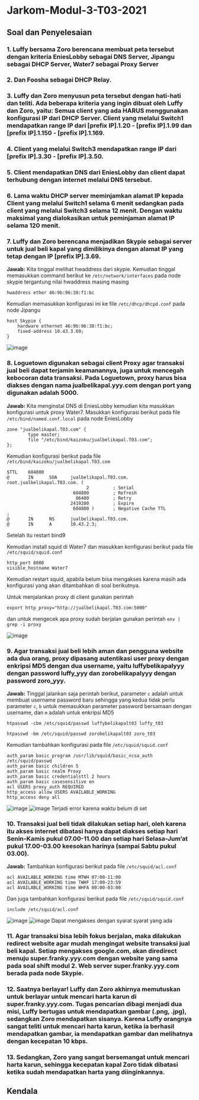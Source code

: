# Jarkom-Modul-3-T03-2021

## Soal dan Penyelesaian

### 1. Luffy bersama Zoro berencana membuat peta tersebut dengan kriteria EniesLobby sebagai DNS Server, Jipangu sebagai DHCP Server, Water7 sebagai Proxy Server


### 2. Dan Foosha sebagai DHCP Relay. 


### 3. Luffy dan Zoro menyusun peta tersebut dengan hati-hati dan teliti. Ada beberapa kriteria yang ingin dibuat oleh Luffy dan Zoro, yaitu: Semua client yang ada HARUS menggunakan konfigurasi IP dari DHCP Server. Client yang melalui Switch1 mendapatkan range IP dari [prefix IP].1.20 - [prefix IP].1.99 dan [prefix IP].1.150 - [prefix IP].1.169.


### 4. Client yang melalui Switch3 mendapatkan range IP dari [prefix IP].3.30 - [prefix IP].3.50.


### 5. Client mendapatkan DNS dari EniesLobby dan client dapat terhubung dengan internet melalui DNS tersebut.


### 6. Lama waktu DHCP server meminjamkan alamat IP kepada Client yang melalui Switch1 selama 6 menit sedangkan pada client yang melalui Switch3 selama 12 menit. Dengan waktu maksimal yang dialokasikan untuk peminjaman alamat IP selama 120 menit. 

    
### 7. Luffy dan Zoro berencana menjadikan Skypie sebagai server untuk jual beli kapal yang dimilikinya dengan alamat IP yang tetap dengan IP [prefix IP].3.69. 

**Jawab:**
Kita tinggal melihat hwaddress dari skypie. Kemudian tinggal memasukkan command berikut ke `/etc/network/interfaces` pada node skypie tergantung nilai hwaddress masing masing
```
hwaddress ether 46:9b:96:38:f1:bc
```
Kemudian memasukkan konfigurasi ini ke file `/etc/dhcp/dhcpd.conf` pada node Jipangu
```
host Skypie {
    hardware ethernet 46:9b:96:38:f1:bc;
    fixed-address 10.43.3.69;
}
```

![image](https://media.discordapp.net/attachments/858956223604850688/908924169511649380/Screenshot_2021-11-13_103621.png)


### 8. Loguetown digunakan sebagai client Proxy agar transaksi jual beli dapat terjamin keamanannya, juga untuk mencegah kebocoran data transaksi. Pada Loguetown, proxy harus bisa diakses dengan nama jualbelikapal.yyy.com dengan port yang digunakan adalah 5000. 

**Jawab:**
Kita menginstal DNS di EniesLobby kemudian kita masukkan konfigurasi untuk proxy Water7.
Masukkan konfigurasi berikut pada file `/etc/bind/named.conf.local` pada node EniesLobby
```
zone "jualbelikapal.T03.com" {
        type master;
        file "/etc/bind/kaizoku/jualbelikapal.T03.com";
};
```

Kemudian konfigurasi berikut pada file `/etc/bind/kaizoku/jualbelikapal.T03.com`
```
$TTL    604800
@       IN      SOA     jualbelikapal.T03.com. root.jualbelikapal.T03.com. (
                              2         ; Serial
                         604800         ; Refresh
                          86400         ; Retry
                        2419200         ; Expire
                         604800 )       ; Negative Cache TTL
;
@       IN      NS      jualbelikapal.T03.com.
@       IN      A       10.43.2.3; 
```
Setelah itu restart bind9

Kemudian install squid di Water7 dan masukkan konfigurasi berikut pada file `/etc/squid/squid.conf`
```
http_port 8080
visible_hostname Water7
```
Kemudian restart squid, apabila belum bisa mengakses karena masih ada konfigurasi yang akan ditambahkan di soal berikutnya.

Untuk menjalankan proxy di client gunakan perintah
```
export http_proxy="http://jualbelikapal.T03.com:5000"
```
dan untuk mengecek apa proxy sudah berjalan gunakan perintah `env | grep -i proxy`

![image](https://media.discordapp.net/attachments/858956223604850688/908924186741846016/unknown.png)


### 9. Agar transaksi jual beli lebih aman dan pengguna website ada dua orang, proxy dipasang autentikasi user proxy dengan enkripsi MD5 dengan dua username, yaitu luffybelikapalyyy dengan password luffy_yyy dan zorobelikapalyyy dengan password zoro_yyy. 

**Jawab:**
Tinggal jalankan saja perintah berikut, parameter `c` adalah untuk membuat username password baru sehingga yang kedua tidak perlu parameter `c`, `b` untuk memasukkan parameter password bersamaan dengan username, dan `m` adalah untuk enkripsi MD5
```
htpasswd -cbm /etc/squid/passwd luffybelikapalt03 luffy_t03
```
```
htpasswd -bm /etc/squid/passwd zorobelikapalt03 zoro_t03
```
Kemudian tambahkan konfigurasi pada file `/etc/squid/squid.conf`
```
auth_param basic program /usr/lib/squid/basic_ncsa_auth /etc/squid/passwd
auth_param basic children 5
auth_param basic realm Proxy
auth_param basic credentialsttl 2 hours
auth_param basic casesensitive on
acl USERS proxy_auth REQUIRED
http_access allow USERS AVAILABLE_WORKING
http_access deny all
```
![image](https://user-images.githubusercontent.com/61416036/141604613-47d30692-23f7-4245-8167-a99b13faeaab.png)
![image](https://user-images.githubusercontent.com/61416036/141604629-c4d6b0b2-baf1-4e64-aa43-801e5871942d.png)
Terjadi error karena waktu belum di set


### 10. Transaksi jual beli tidak dilakukan setiap hari, oleh karena itu akses internet dibatasi hanya dapat diakses setiap hari Senin-Kamis pukul 07.00-11.00 dan setiap hari Selasa-Jum’at pukul 17.00-03.00 keesokan harinya (sampai Sabtu pukul 03.00).

**Jawab:**
Tambahkan konfigurasi berikut pada file `/etc/squid/acl.conf` 
```
acl AVAILABLE_WORKING time MTWH 07:00-11:00
acl AVAILABLE_WORKING time TWHF 17:00-23:59
acl AVAILABLE_WORKING time WHFA 00:00-03:00
```
Dan juga tambahkan konfigurasi berikut pada file `/etc/squid/squid.conf`
```
include /etc/squid/acl.conf
```
![image](https://user-images.githubusercontent.com/61416036/141604638-cbc4ef99-07b0-4e06-a2c7-f4603d3bc159.png)
![image](https://user-images.githubusercontent.com/61416036/141604642-c14d6821-8e46-4ee3-b8bf-a6bf04a6350d.png)
Dapat mengakses dengan syarat syarat yang ada


### 11. Agar transaksi bisa lebih fokus berjalan, maka dilakukan redirect website agar mudah mengingat website transaksi jual beli kapal. Setiap mengakses google.com, akan diredirect menuju super.franky.yyy.com dengan website yang sama pada soal shift modul 2. Web server super.franky.yyy.com berada pada node Skypie.


### 12. Saatnya berlayar! Luffy dan Zoro akhirnya memutuskan untuk berlayar untuk mencari harta karun di super.franky.yyy.com. Tugas pencarian dibagi menjadi dua misi, Luffy bertugas untuk mendapatkan gambar (.png, .jpg), sedangkan Zoro mendapatkan sisanya. Karena Luffy orangnya sangat teliti untuk mencari harta karun, ketika ia berhasil mendapatkan gambar, ia mendapatkan gambar dan melihatnya dengan kecepatan 10 kbps. 


### 13. Sedangkan, Zoro yang sangat bersemangat untuk mencari harta karun, sehingga kecepatan kapal Zoro tidak dibatasi ketika sudah mendapatkan harta yang diinginkannya.



## Kendala
